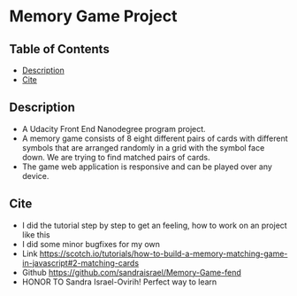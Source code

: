 # Memory Game Project

## Table of Contents

* [Description](#description)
* [Cite](#cite)

## Description
- A Udacity Front End Nanodegree program project.
- A memory game consists of 8 eight different pairs of cards with different symbols that are arranged randomly in a grid with the symbol face down. We are trying to find matched pairs of cards.
- The game web application is responsive and can be played over any device.

## Cite
- I did the tutorial step by step to get an feeling, how to work on an project like this
- I did some minor bugfixes for my own
- Link https://scotch.io/tutorials/how-to-build-a-memory-matching-game-in-javascript#2-matching-cards
- Github https://github.com/sandraisrael/Memory-Game-fend
- HONOR TO Sandra Israel-Ovirih! Perfect way to learn
